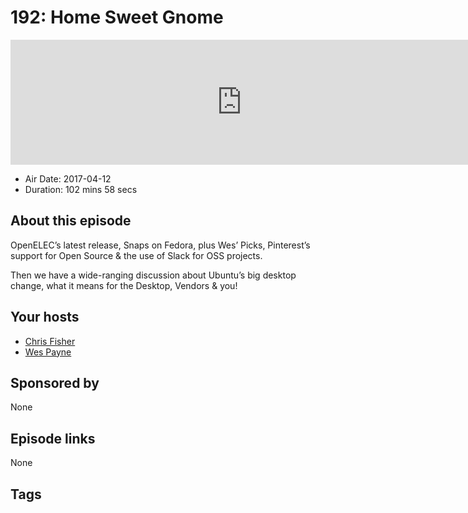 # 192: Home Sweet Gnome

<iframe src="https://player.fireside.fm/v2/RUkczH-V+iOKBEoZa?theme=dark" width="740" height="200" frameborder="0" scrolling="no"></iframe>

* Air Date: 2017-04-12
* Duration: 102 mins 58 secs

## About this episode

OpenELEC’s latest release, Snaps on Fedora, plus Wes’ Picks, Pinterest’s support for Open Source & the use of Slack for OSS projects.

Then we have a wide-ranging discussion about Ubuntu’s big desktop change, what it means for the Desktop, Vendors & you!

## Your hosts
* [Chris Fisher](https://linuxunplugged.com/hosts/chrislas)
* [Wes Payne](https://linuxunplugged.com/hosts/wes)

## Sponsored by

None



## Episode links

None



## Tags

